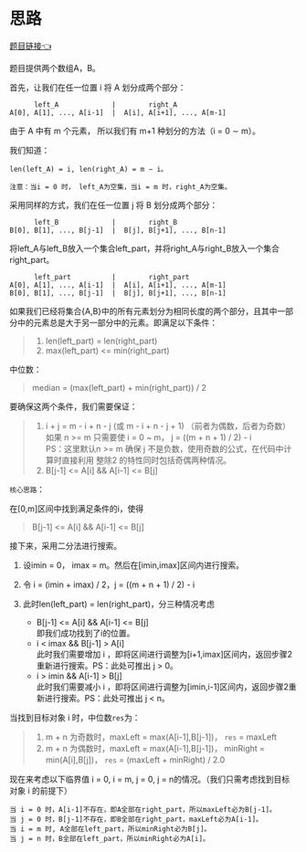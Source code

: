 # 思路

[题目链接👈](https://leetcode-cn.com/problems/median-of-two-sorted-arrays/)

题目提供两个数组A，B。

首先，让我们在任一位置 i 将 A 划分成两个部分：

          left_A             |        right_A
    A[0], A[1], ..., A[i-1]  |  A[i], A[i+1], ..., A[m-1]

由于 A 中有 m 个元素， 所以我们有 m+1 种划分的方法（i = 0 ∼ m）。

我们知道：

    len(left_A) = i, len(right_A) = m − i。

    注意：当i = 0 时， left_A为空集，当i = m 时，right_A为空集。

采用同样的方式，我们在任一位置 j 将 B 划分成两个部分： 

          left_B             |        right_B
    B[0], B[1], ..., B[j-1]  |  B[j], B[j+1], ..., B[n-1]

将left_A与left_B放入一个集合left_part，并将right_A与right_B放入一个集合right_part。

          left_part          |        right_part
    A[0], A[1], ..., A[i-1]  |  A[i], A[i+1], ..., A[m-1]
    B[0], B[1], ..., B[j-1]  |  B[j], B[j+1], ..., B[n-1]

如果我们已经将集合{A,B}中的所有元素划分为相同长度的两个部分，且其中一部分中的元素总是大于另一部分中的元素。即满足以下条件：

> 1. len(left_part) = len(right_part) 
> 2. max(left_part) <= min(right_part)

中位数：

> median = (max(left_part) + min(right_part)) / 2

要确保这两个条件，我们需要保证：

> 1. i + j = m - i + n - j (或 m - i + n - j + 1)   （前者为偶数，后者为奇数）        
如果 n >= m 只需要使 i = 0 ~ m， j = ((m + n + 1) / 2) - i   
PS：这里默认n >= m 确保 j 不是负数，使用奇数的公式，在代码中计算时直接利用 整除2 的特性同时包括奇偶两种情况。
> 2. B[j-1] <= A[i] && A[i-1] <= B[j]

`核心思路`：

在[0,m]区间中找到满足条件的i，使得

> B[j-1] <= A[i] && A[i-1] <= B[j]

接下来，采用二分法进行搜索。

1. 设imin = 0， imax = m。然后在[imin,imax]区间内进行搜索。

2. 令 i = (imin + imax) / 2，j = ((m + n + 1) / 2) - i 

3. 此时len(left_part) = len(right_part)，分三种情况考虑
        
    - B[j-1] <= A[i] && A[i-1] <= B[j]            
    即我们成功找到了i的位置。
    - i < imax && B[j-1] > A[i]               
    此时我们需要增加 i ，即将区间进行调整为[i+1,imax]区间内，返回步骤2重新进行搜索。PS：此处可推出 j > 0。
    - i > imin && A[i-1] > B[j]              
    此时我们需要减小 i ，即将区间进行调整为[imin,i-1]区间内，返回步骤2重新进行搜索。PS：此处可推出 j < n。

当找到目标对象 i 时，中位数`res`为：

>1. m + n 为奇数时，maxLeft = max(A[i-1],B[j-1])， `res` = maxLeft
>2. m + n 为偶数时，maxLeft = max(A[i-1],B[j-1])， minRight = min(A[i],B[j])， `res` = (maxLeft + minRight) / 2.0

现在来考虑以下临界值 i = 0, i = m, j = 0, j = n的情况。（我们只需考虑找到目标对象 i 的前提下）

    当 i = 0 时，A[i-1]不存在，即A全部在right_part，所以maxLeft必为B[j-1]。  
    当 j = 0 时，B[j-1]不存在，即B全部在right_part，maxLeft必为A[i-1]。  
    当 i = m 时, A全部在left_part，所以minRight必为B[j]。  
    当 j = n 时，B全部在left_part，所以minRight必为A[i]。


